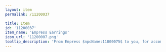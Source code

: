 ```yaml
---
layout: item
permalink: /11200037

title: Item
id: '11200037'
item_name: 'Empress Earrings'
icon_url: '11200007.png'
tooltip_description: 'From Empress $npcName:11000075$ to you, for accomplishing something special for Maple World.'
---
```

